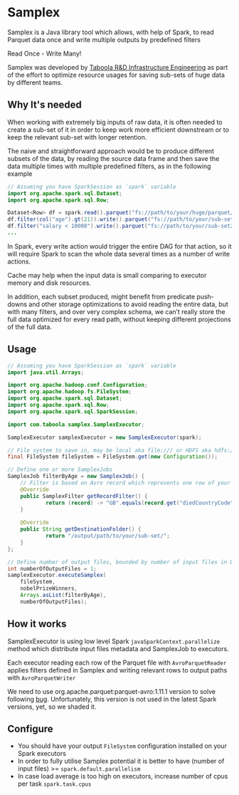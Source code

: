 Samplex
=====
Samplex is a Java library tool which allows, with help of Spark, 
to read Parquet data once and write multiple outputs by predefined filters

Read Once - Write Many!

Samplex was developed by [Taboola R&D Infrastructure Engineering](https://discover.taboola.com/taboola-infrastructure-engineering/) as part of the effort 
to optimize resource usages for saving sub-sets of huge data by different teams.

## Why It's needed   
When working with extremely big inputs of raw data, it is often needed to create
a sub-set of it in order to keep work more efficient downstream or to keep the relevant sub-set with longer retention.

The naive and straightforward approach would be to produce different subsets of the data, by reading the source data frame and then save the data multiple times with multiple predefined filters, as in the following example

```java
// Assuming you have SparkSession as `spark` variable
import org.apache.spark.sql.Dataset;
import org.apache.spark.sql.Row;

Dataset<Row> df = spark.read().parquet("fs://path/to/your/huge/parquet/data");
df.filter(col("age").gt(21)).write().parquet("fs://path/to/your/sub-set1");
df.filter("salary < 10000").write().parquet("fs://path/to/your/sub-set2");
...
```
In Spark, every write action would trigger the entire DAG for that action, 
so it will require Spark to scan the whole data several times as a number of write actions.

Cache may help when the input data is small comparing to executor memory and disk resources.

In addition, each subset produced, might benefit from predicate push-downs and other storage optimizations
to avoid reading the entire data, but with many filters, and over very complex schema, we can’t really store the full data optimized for every read path,
without keeping different projections of the full data.


## Usage

```java
// Assuming you have SparkSession as `spark` variable
import java.util.Arrays;

import org.apache.hadoop.conf.Configuration;
import org.apache.hadoop.fs.FileSystem;
import org.apache.spark.sql.Dataset;
import org.apache.spark.sql.Row;
import org.apache.spark.sql.SparkSession;

import com.taboola.samplex.SamplexExecutor;

SamplexExecutor samplexExecutor = new SamplexExecutor(spark);

// File system to save in, may be local aka file:/// or HDFS aka hdfs://your_name_node
final FileSystem fileSystem = FileSystem.get(new Configuration());

// Define one or more SamplexJobs
SamplexJob filterByAge = new SamplexJob() {
    // Filter is based on Avro record which represents one row of your data
    @Override
    public SamplexFilter getRecordFilter() {
            return (record) -> "GB".equals(record.get("diedCountryCode"));
    }
    
    @Override
    public String getDestinationFolder() {
            return "/output/path/to/your/sub-set/";
    }
};

// Define number of output files, bounded by number of input files in DF from the bottom
int numberOfOutputFiles = 1;
samplexExecutor.executeSamplex(
    fileSystem,
    nobelPrizeWinners,
    Arrays.asList(filterByAge),
    numberOfOutputFiles);
```
## How it works

SamplexExecutor is using low level Spark `javaSparkContext.parallelize` method which distribute
input files metadata and SamplexJob to executors.

Each executor reading each row of the Parquet file with `AvroParquetReader` applies
filters defined in Samplex and writing relevant rows to output paths with `AvroParquetWriter`

We need to use org.apache.parquet:parquet-avro:1.11.1 version to solve following [bug](https://issues.apache.org/jira/browse/PARQUET-1441).
Unfortunately, this version is not used in the latest Spark versions, yet, so we shaded it. 

## Configure

- You should have your output `FileSystem` configuration installed on your Spark executors 
- In order to fully utilise Samplex potential 
  it is better to have (number of input files) >= `spark.default.parallelism`
- In case load average is too high on executors, increase number of cpus per task `spark.task.cpus` 
